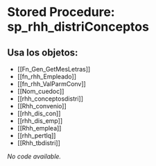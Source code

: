 # Stored Procedure: sp_rhh_distriConceptos

## Usa los objetos:
- [[Fn_Gen_GetMesLetras]]
- [[fn_rhh_Empleado]]
- [[fn_rhh_ValParmConv]]
- [[Nom_cuedoc]]
- [[rhh_conceptosdistri]]
- [[Rhh_convenio]]
- [[rhh_dis_con]]
- [[rhh_dis_emp]]
- [[Rhh_emplea]]
- [[rhh_pertlq]]
- [[Rhh_tbdistri]]

*No code available.*
